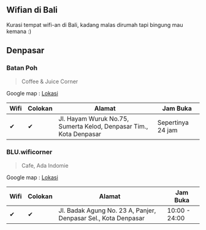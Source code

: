 ## Wifian di Bali
Kurasi tempat wifi-an di Bali, kadang malas dirumah tapi bingung mau kemana :)

## Denpasar
### Batan Poh
> Coffee & Juice Corner

Google map : [Lokasi](https://goo.gl/maps/254yGvDUXyH2)

Wifi | Colokan | Alamat | Jam Buka
--- | ------- | ------ | --------
✔ | ✔ | Jl. Hayam Wuruk No.75, Sumerta Kelod, Denpasar Tim., Kota Denpasar | Sepertinya 24 jam

### BLU.wificorner
> Cafe, Ada Indomie

Google map : [Lokasi](https://goo.gl/maps/JyJx9KXARqE2)

Wifi | Colokan | Alamat | Jam Buka
--- | ------- | ------ | --------
✔ | ✔ | Jl. Badak Agung No. 23 A, Panjer, Denpasar Sel., Kota Denpasar | 10:00 - 24:00
